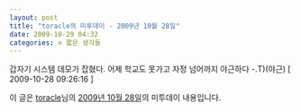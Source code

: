 ```yaml
---
layout: post
title: "toracle의 미투데이 - 2009년 10월 28일"
date: 2009-10-29 04:32
categories: ⊙ 짧은 생각들
---
```


갑자기 시스템 데모가 잡혔다. 어제 학교도 못가고 자정 넘어까지 야근하다 -.T)(야근) [ 2009-10-28 09:26:16 ]

이 글은 [toracle](http://me2day.net/toracle)님의 [2009년 10월 28일](http://me2day.net/toracle/2009/10/28#09:26:16)의 미투데이 내용입니다.


       
